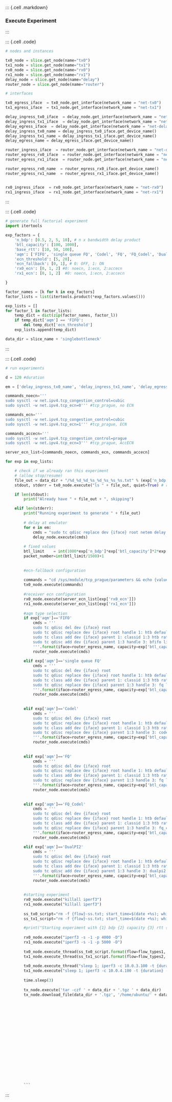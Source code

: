 ::: {.cell .markdown}### Execute Experiment:::::: {.cell .code}```python# nodes and instancestx0_node = slice.get_node(name="tx0")tx1_node = slice.get_node(name="tx1")rx0_node = slice.get_node(name="rx0")rx1_node = slice.get_node(name="rx1")delay_node = slice.get_node(name="delay")router_node = slice.get_node(name="router")# interfacestx0_egress_iface  = tx0_node.get_interface(network_name = "net-tx0")tx1_egress_iface  = tx1_node.get_interface(network_name = "net-tx1")delay_ingress_tx0_iface  = delay_node.get_interface(network_name = "net-tx0")delay_ingress_tx1_iface  = delay_node.get_interface(network_name = "net-tx1")delay_egress_iface  = delay_node.get_interface(network_name = "net-delay-router")delay_ingress_tx0_name = delay_ingress_tx0_iface.get_device_name()delay_ingress_tx1_name = delay_ingress_tx1_iface.get_device_name()delay_egress_name = delay_egress_iface.get_device_name()router_ingress_iface  = router_node.get_interface(network_name = "net-delay-router")router_egress_rx0_iface  = router_node.get_interface(network_name = "net-rx0")router_egress_rx1_iface  = router_node.get_interface(network_name = "net-rx1")router_egress_rx0_name  = router_egress_rx0_iface.get_device_name()router_egress_rx1_name  = router_egress_rx1_iface.get_device_name()rx0_ingress_iface  = rx0_node.get_interface(network_name = "net-rx0")rx1_ingress_iface  = rx1_node.get_interface(network_name = "net-rx1")```:::::: {.cell .code}```python# generate full factorial experimentimport itertoolsexp_factors = {     'n_bdp': [0.5, 2, 5, 10], # n x bandwidth delay product    'btl_capacity': [100, 1000],    'base_rtt': [10, 50, 100],    'aqm': ['FIFO', 'single queue FQ', 'Codel', 'FQ', 'FQ_Codel', 'DualPI2'],    'ecn_threshold': [5, 20],    'ecn_fallback': [0, 1], # 0: OFF, 1: ON    'rx0_ecn': [0, 1, 2] #0: noecn, 1:ecn, 2:accecn    'rx1_ecn': [0, 1, 2]  #0: noecn, 1:ecn, 2:accecn}factor_names = [k for k in exp_factors]factor_lists = list(itertools.product(*exp_factors.values()))exp_lists = []for factor_l in factor_lists:    temp_dict = dict(zip(factor_names, factor_l))    if temp_dict['aqm'] == 'FIFO':        del temp_dict['ecn_threshold']    exp_lists.append(temp_dict)data_dir = slice_name + 'singlebottleneck'```:::::: {.cell .code}```python# run experimentsd = 120 #durationem = ['delay_ingress_tx0_name', 'delay_ingress_tx1_name', 'delay_egress_name']commands_noecn='''sudo sysctl -w net.ipv4.tcp_congestion_control=cubic  sudo sysctl -w net.ipv4.tcp_ecn=0''' #tcp_prague, no ECNcommands_ecn='''sudo sysctl -w net.ipv4.tcp_congestion_control=cubic  sudo sysctl -w net.ipv4.tcp_ecn=1''' #tcp_prague, ECNcommands_accecn='''sudo sysctl -w net.ipv4.tcp_congestion_control=prague  sudo sysctl -w net.ipv4.tcp_ecn=3''' #tcp_prague, AccECNserver_ecn_list=[commands_noecn, commands_ecn, commands_accecn]for exp in exp_lists:    # check if we already ran this experiment    # (allow stop/resume)    file_out = data_dir + "/%d_%d_%d_%s_%d_%s_%s_%s.txt" % (exp['n_bdp'], exp['btl_capacity'], exp['base_rtt'], exp['aqm'], exp['ecn_threshold'], exp['ecn_fallback'], exp['rx0_ecn'], exp['rx1_ecn'])    stdout, stderr = tx0_node.execute("ls " + file_out, quiet=True) # run this on the node that saves the output file    if len(stdout):        print("Already have " + file_out + ", skipping")    elif len(stderr):        print("Running experiment to generate " + file_out)                 # delay at emulator        for e in em:            cmds = "sudo tc qdisc replace dev {iface} root netem delay {owd}ms limit 60000".format(iface=e, owd=exp['base_rtt'])            delay_node.execute(cmds)                # fixed values        btl_limit    = int(1000*exp['n_bdp']*exp['btl_capacity']*2*exp['base_rtt']/8) # limit of the bottleneck, n_bdp x BDP in bytes         packet_number=int(btl_limit/1500)+1                        #ecn-fallback configuration                       commands = "cd /sys/module/tcp_prague/parameters && echo {value} | sudo tee prague_ecn_fallback".format(value=str(exp['ecn_fallback']))        tx0_node.execute(commands)                #receiver ecn configuration        rx0_node.execute(server_ecn_list[exp['rx0_ecn']])        rx1_node.execute(server_ecn_list[exp['rx1_ecn']])                #aqm type selection        if exp['aqm']=='FIFO'            cmds = '''            sudo tc qdisc del dev {iface} root            sudo tc qdisc replace dev {iface} root handle 1: htb default 3             sudo tc class add dev {iface} parent 1: classid 1:3 htb rate {capacity}mbit             sudo tc qdisc add dev {iface} parent 1:3 handle 3: bfifo limit {buffer}             '''.format(iface=router_egress_name, capacity=exp['btl_capacity'], buffer=btl_limit)            router_node.execute(cmds)                elif exp['aqm']=='single queue FQ'            cmds = '''            sudo tc qdisc del dev {iface} root            sudo tc qdisc replace dev {iface} root handle 1: htb default 3            sudo tc class add dev {iface} parent 1: classid 1:3 htb rate {capacity}mbit            sudo tc qdisc replace dev {iface} parent 1:3 handle 3: fq limit {packet_limit} flow_limit {packet_limit} orphan_mask 0 ce_threshold {threshold}ms            '''.format(iface=router_egress_name, capacity=exp['btl_capacity'], packet_limit=packet_number, threshold=exp['ecn_threshold'])            router_node.execute(cmds)                                elif exp['aqm']=='Codel'            cmds = '''            sudo tc qdisc del dev {iface} root            sudo tc qdisc replace dev {iface} root handle 1: htb default 3            sudo tc class add dev {iface} parent 1: classid 1:3 htb rate {capacity}mbit            sudo tc qdisc replace dev {iface} parent 1:3 handle 3: codel limit {packet_limit} target {target}ms interval 100ms ecn ce_threshold {threshold}ms            '''.format(iface=router_egress_name, capacity=exp['btl_capacity'], packet_limit=packet_number, target=exp['base_rtt']*exp['n_bdp'], threshold=exp['ecn_threshold'])            router_node.execute(cmds)                                elif exp['aqm']=='FQ'            cmds = '''            sudo tc qdisc del dev {iface} root            sudo tc qdisc replace dev {iface} root handle 1: htb default 3            sudo tc class add dev {iface} parent 1: classid 1:3 htb rate {capacity}mbit            sudo tc qdisc replace dev {iface} parent 1:3 handle 3: fq limit {packet_limit} flow_limit {packet_limit} ce_threshold {threshold}ms            '''.format(iface=router_egress_name, capacity=exp['btl_capacity'], packet_limit=packet_number, threshold=exp['ecn_threshold'])            router_node.execute(cmds)                                elif exp['aqm']=='FQ_Codel'            cmds = '''            sudo tc qdisc del dev {iface} root            sudo tc qdisc replace dev {iface} root handle 1: htb default 3            sudo tc class add dev {iface} parent 1: classid 1:3 htb rate {capacity}mbit            sudo tc qdisc replace dev {iface} parent 1:3 handle 3: fq_codel limit {packet_limit} target {target}ms interval 100ms ecn ce_threshold {threshold}ms            '''.format(iface=router_egress_name, capacity=exp['btl_capacity'], packet_limit=packet_number, target=exp['base_rtt']*exp['n_bdp'], threshold=exp['ecn_threshold'])            router_node.execute(cmds)                elif exp['aqm']=='DualPI2'            cmds = '''            sudo tc qdisc del dev {iface} root            sudo tc qdisc replace dev {iface} root handle 1: htb default 3            sudo tc class add dev {iface} parent 1: classid 1:3 htb rate {capacity}mbit            sudo tc qdisc add dev {iface} parent 1:3 handle 3: dualpi2 target {threshold}ms            '''.format(iface=router_egress_name, capacity=exp['btl_capacity'], threshold=exp['ecn_threshold'])            router_node.execute(cmds)                        #starting experiment        rx0_node.execute("killall iperf3")        rx1_node.execute("killall iperf3")                ss_tx0_script="rm -f {flow}-ss.txt; start_time=$(date +%s); while true; do ss --no-header -eipn dst 10.0.3.100 | ts '%.s' | tee -a {flow}-ss.txt; current_time=$(date +%s); elapsed_time=$((current_time - start_time));  if [ $elapsed_time -ge {duration} ]; then break; fi; sleep 0.1; done;"        ss_tx1_script="rm -f {flow}-ss.txt; start_time=$(date +%s); while true; do ss --no-header -eipn dst 10.0.4.100 | ts '%.s' | tee -a {flow}-ss.txt; current_time=$(date +%s); elapsed_time=$((current_time - start_time));  if [ $elapsed_time -ge {duration} ]; then break; fi; sleep 0.1; done;"        #print("Starting experiment with {1} bdp {2} capacity {3} rtt {4} {5} thrshold {6} ecn_fallback {7} rx0 {8} rx1 for {duration} seconds".format(duration=d, 1=exp['n_bdp'], 2=exp['btl_capacity'], 3=exp['base_rtt'], 4=exp['aqm'], 5=exp['ecn_threshold'], 6= exp['ecn_fallback'], 7=exp['rx0_ecn'], 8=exp['rx1_ecn']))                rx0_node.execute("iperf3 -s -1 -p 4000 -D")        rx1_node.execute("iperf3 -s -1 -p 5000 -D")                tx0_node.execute_thread(ss_tx0_script.format(flow=flow_types1, duration=d))        tx1_node.execute_thread(ss_tx1_script.format(flow=flow_types2, duration=d))                tx0_node.execute_thread("sleep 1; iperf3 -c 10.0.3.100 -t {duration} -P {flows} -C prague -p 4000 -J > {flow}-result.json".format(flow = flow_types1, duration=d, flows=i))        tx1_node.execute("sleep 1; iperf3 -c 10.0.4.100 -t {duration} -P {flows} -C cubic -p 5000 -J > {flow}-result.json".format(flow = flow_types2, duration=d, flows=i))                time.sleep(3)                tx_node.execute('tar -czf ' + data_dir + '.tgz ' + data_dir)        tx_node.download_file(data_dir + '.tgz', '/home/ubuntu/' + data_dir + '.tgz')                                                                                                                                                            ``````:::